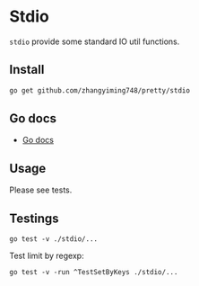 # Stdio

`stdio` provide some standard IO util functions.

## Install

```bash
go get github.com/zhangyiming748/pretty/stdio
```

## Go docs

- [Go docs](https://pkg.go.dev/github.com/zhangyiming748/pretty/stdio)

## Usage

Please see tests.

## Testings

```shell
go test -v ./stdio/...
```

Test limit by regexp:

```shell
go test -v -run ^TestSetByKeys ./stdio/...
```
